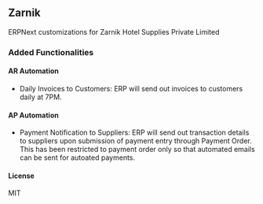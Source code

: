 ## Zarnik

ERPNext customizations for Zarnik Hotel Supplies Private Limited

### Added Functionalities

#### AR Automation
- Daily Invoices to Customers: ERP will send out invoices to customers daily at 7PM.

#### AP Automation
- Payment Notification to Suppliers: ERP will send out transaction details to suppliers upon submission of payment entry through Payment Order. This has been restricted to payment order only so that automated emails can be sent for autoated payments.

#### License

MIT